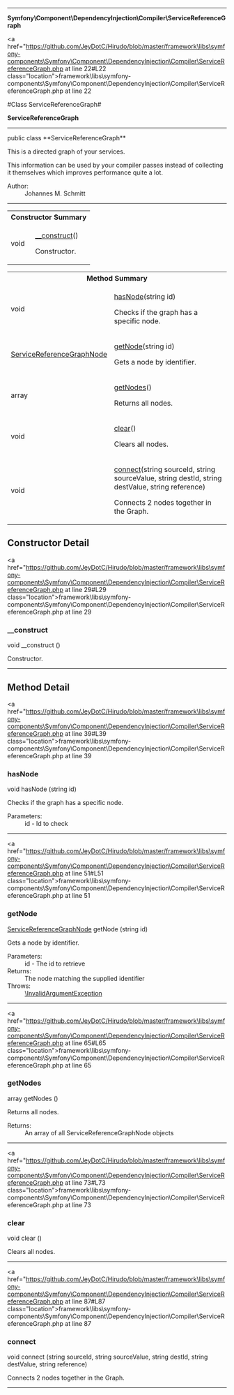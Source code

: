 
- - -

**Symfony\Component\DependencyInjection\Compiler\ServiceReferenceGraph**


<a href="https://github.com/JeyDotC/Hirudo/blob/master/framework\libs\symfony-components\Symfony\Component\DependencyInjection\Compiler\ServiceReferenceGraph.php at line 22#L22 class="location">framework\libs\symfony-components\Symfony\Component\DependencyInjection\Compiler\ServiceReferenceGraph.php at line 22</a>

#Class ServiceReferenceGraph#

**ServiceReferenceGraph**




- - -

<p class="signature">public  class **ServiceReferenceGraph**</p>

<div class="comment" id="overview_description"><p>This is a directed graph of your services.</p><p>This information can be used by your compiler passes instead of collecting
it themselves which improves performance quite a lot.</p></div>

<dl>
<dt>Author:</dt>
<dd>Johannes M. Schmitt <schmittjoh@gmail.com></dd>
</dl>


- - -

<table id="summary_constructor">
<tr><th colspan="2">Constructor Summary</th></tr>
<tr>
<td><span class='k'></span> <span class='nx'>void</span></td>
<td class="description"><p class="name"><a href="#__construct">__construct</a>()</p><p class="description">Constructor.</p></td>
</tr>
</table>

<table id="summary_method">
<tr><th colspan="2">Method Summary</th></tr>
<tr>
<td><span class='k'></span> <span class='nx'>void</span></td>
<td class="description"><p class="name"><a href="#hasnode">hasNode</a>(string id)</p><p class="description">Checks if the graph has a specific node.</p></td>
</tr>
<tr>
<td><span class='k'></span> <span class='nx'><a href="../../../../symfony/component/dependencyinjection/compiler/servicereferencegraphnode.html">ServiceReferenceGraphNode</a></span></td>
<td class="description"><p class="name"><a href="#getnode">getNode</a>(string id)</p><p class="description">Gets a node by identifier.</p></td>
</tr>
<tr>
<td><span class='k'></span> <span class='nx'>array</span></td>
<td class="description"><p class="name"><a href="#getnodes">getNodes</a>()</p><p class="description">Returns all nodes.</p></td>
</tr>
<tr>
<td><span class='k'></span> <span class='nx'>void</span></td>
<td class="description"><p class="name"><a href="#clear">clear</a>()</p><p class="description">Clears all nodes.</p></td>
</tr>
<tr>
<td><span class='k'></span> <span class='nx'>void</span></td>
<td class="description"><p class="name"><a href="#connect">connect</a>(string sourceId, string sourceValue, string destId, string destValue, string reference)</p><p class="description">Connects 2 nodes together in the Graph.</p></td>
</tr>
</table>

<h2 id="detail_method">Constructor Detail</h2>

<a href="https://github.com/JeyDotC/Hirudo/blob/master/framework\libs\symfony-components\Symfony\Component\DependencyInjection\Compiler\ServiceReferenceGraph.php at line 29#L29 class="location">framework\libs\symfony-components\Symfony\Component\DependencyInjection\Compiler\ServiceReferenceGraph.php at line 29</a>

<h3 id="__construct">__construct</h3>
<span class='k'></span> <span class='nx'>void</span> <span class='nf'>__construct</span> ()

<div class="details">
<p>Constructor.</p></div>

- - -

<h2 id="detail_method">Method Detail</h2>

<a href="https://github.com/JeyDotC/Hirudo/blob/master/framework\libs\symfony-components\Symfony\Component\DependencyInjection\Compiler\ServiceReferenceGraph.php at line 39#L39 class="location">framework\libs\symfony-components\Symfony\Component\DependencyInjection\Compiler\ServiceReferenceGraph.php at line 39</a>

<h3 id="hasNode()">hasNode</h3>
<span class='k'></span> <span class='nx'>void</span> <span class='nf'>hasNode</span> (string id)

<div class="details">
<p>Checks if the graph has a specific node.</p><dl>
<dt>Parameters:</dt>
<dd>id - Id to check</dd>
</dl>
</div>

- - -


<a href="https://github.com/JeyDotC/Hirudo/blob/master/framework\libs\symfony-components\Symfony\Component\DependencyInjection\Compiler\ServiceReferenceGraph.php at line 51#L51 class="location">framework\libs\symfony-components\Symfony\Component\DependencyInjection\Compiler\ServiceReferenceGraph.php at line 51</a>

<h3 id="getNode()">getNode</h3>
<span class='k'></span> <span class='nx'><a href="../../../../symfony/component/dependencyinjection/compiler/servicereferencegraphnode.html">ServiceReferenceGraphNode</a></span> <span class='nf'>getNode</span> (string id)

<div class="details">
<p>Gets a node by identifier.</p><dl>
<dt>Parameters:</dt>
<dd>id - The id to retrieve</dd>
<dt>Returns:</dt>
<dd>The node matching the supplied identifier</dd>
<dt>Throws:</dt>
<dd><a href="../../../../symfony/component/dependencyinjection/exception/invalidargumentexception.html">\InvalidArgumentException</a></dd>
</dl>
</div>

- - -


<a href="https://github.com/JeyDotC/Hirudo/blob/master/framework\libs\symfony-components\Symfony\Component\DependencyInjection\Compiler\ServiceReferenceGraph.php at line 65#L65 class="location">framework\libs\symfony-components\Symfony\Component\DependencyInjection\Compiler\ServiceReferenceGraph.php at line 65</a>

<h3 id="getNodes()">getNodes</h3>
<span class='k'></span> <span class='nx'>array</span> <span class='nf'>getNodes</span> ()

<div class="details">
<p>Returns all nodes.</p><dl>
<dt>Returns:</dt>
<dd>An array of all ServiceReferenceGraphNode objects</dd>
</dl>
</div>

- - -


<a href="https://github.com/JeyDotC/Hirudo/blob/master/framework\libs\symfony-components\Symfony\Component\DependencyInjection\Compiler\ServiceReferenceGraph.php at line 73#L73 class="location">framework\libs\symfony-components\Symfony\Component\DependencyInjection\Compiler\ServiceReferenceGraph.php at line 73</a>

<h3 id="clear()">clear</h3>
<span class='k'></span> <span class='nx'>void</span> <span class='nf'>clear</span> ()

<div class="details">
<p>Clears all nodes.</p></div>

- - -


<a href="https://github.com/JeyDotC/Hirudo/blob/master/framework\libs\symfony-components\Symfony\Component\DependencyInjection\Compiler\ServiceReferenceGraph.php at line 87#L87 class="location">framework\libs\symfony-components\Symfony\Component\DependencyInjection\Compiler\ServiceReferenceGraph.php at line 87</a>

<h3 id="connect()">connect</h3>
<span class='k'></span> <span class='nx'>void</span> <span class='nf'>connect</span> (string sourceId, string sourceValue, string destId, string destValue, string reference)

<div class="details">
<p>Connects 2 nodes together in the Graph.</p></div>

- - -

